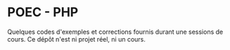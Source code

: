 POEC - PHP
==========

Quelques codes d'exemples et corrections fournis durant une sessions de cours. Ce dépôt n'est ni projet réel, ni un cours.
